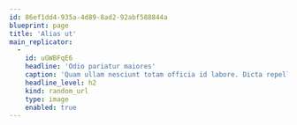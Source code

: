 ```yaml
---
id: 86ef1dd4-935a-4d89-8ad2-92abf588844a
blueprint: page
title: 'Alias ut'
main_replicator:
  -
    id: uGWBFqE6
    headline: 'Odio pariatur maiores'
    caption: 'Quam ullam nesciunt totam officia id labore. Dicta repellendus aliquam voluptatem ut. Dolor sunt sunt hic veniam.'
    headline_level: h2
    kind: random_url
    type: image
    enabled: true
---
```

